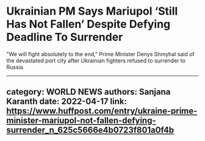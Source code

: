 # Ukrainian PM Says Mariupol ‘Still Has Not Fallen’ Despite Defying Deadline To Surrender

"We will fight absolutely to the end," Prime Minister Denys Shmyhal said of the devastated port city after Ukrainian fighters refused to surrender to Russia.

---
category: WORLD NEWS
authors: Sanjana Karanth
date: 2022-04-17
link: https://www.huffpost.com/entry/ukraine-prime-minister-mariupol-not-fallen-defying-surrender_n_625c5666e4b0723f801a0f4b
---
